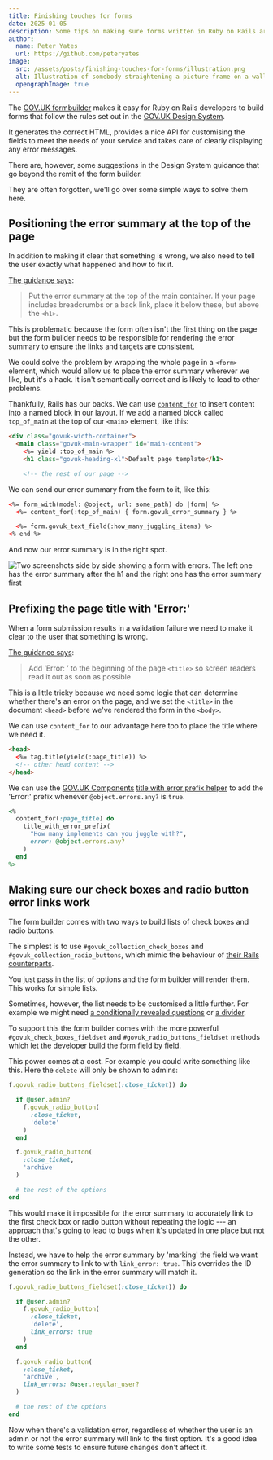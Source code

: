 ```yaml
---
title: Finishing touches for forms
date: 2025-01-05
description: Some tips on making sure forms written in Ruby on Rails are accessible
author:
  name: Peter Yates
  url: https://github.com/peteryates
image:
  src: /assets/posts/finishing-touches-for-forms/illustration.png
  alt: Illustration of somebody straightening a picture frame on a wall which says ‘form sweet form’.
  opengraphImage: true
---
```


The [GOV.UK formbuilder](https://govuk-form-builder.netlify.app) makes it easy for Ruby on Rails developers to build forms that follow the rules set out in the [GOV.UK Design System](https://design-system.service.gov.uk/).

It generates the correct HTML, provides a nice API for customising the fields to meet the needs of your service and takes care of clearly displaying any error messages.

There are, however, some suggestions in the Design System guidance that go beyond the remit of the form builder.

They are often forgotten, we'll go over some simple ways to solve them here.

## Positioning the error summary at the top of the page

In addition to making it clear that something is wrong, we also need to tell the user exactly what happened and how to fix it.

[The guidance says](https://design-system.service.gov.uk/components/error-summary#where-to-put-the-error-summary):

> Put the error summary at the top of the main container. If your page includes breadcrumbs or a back link, place it below these, but above the `<h1>`.

This is problematic because the form often isn't the first thing on the page but the form builder needs to be responsible for rendering the error summary to ensure the links and targets are consistent.

We could solve the problem by wrapping the whole page in a `<form>` element, which would allow us to place the error summary wherever we like, but it's a hack. It isn't semantically correct and is likely to lead to other problems.

Thankfully, Rails has our backs. We can use [`content_for`](https://guides.rubyonrails.org/layouts_and_rendering.html#using-the-content-for-method) to insert content into a named block in our layout. If we add a named block called `top_of_main` at the top of our `<main>` element, like this:

```html
<div class="govuk-width-container">
  <main class="govuk-main-wrapper" id="main-content">
    <%= yield :top_of_main %>
    <h1 class="govuk-heading-xl">Default page template</h1>

    <!-- the rest of our page -->
```

We can send our error summary from the form to it, like this:

```html
<%= form_with(model: @object, url: some_path) do |form| %>
  <%= content_for(:top_of_main) { form.govuk_error_summary } %>

  <%= form.govuk_text_field(:how_many_juggling_items) %>
<% end %>
```

And now our error summary is in the right spot.

![Two screenshots side by side showing a form with errors. The left one has the error summary after the h1 and the right one has the error summary first](/assets/posts/finishing-touches-for-forms/error-summary-side-by-side.png)

## Prefixing the page title with 'Error:'

When a form submission results in a validation failure we need to make it clear to the user that something is wrong.

[The guidance says](https://design-system.service.gov.uk/patterns/validation/#how-to-tell-the-user-about-validation-errors):

> Add ‘Error: ’ to the beginning of the page `<title>` so screen readers read it out as soon as possible

This is a little tricky because we need some logic that can determine whether there's an error on the page, and we set the `<title>` in the document `<head>` before we've rendered the form in the `<body>`.

We can use `content_for` to our advantage here too to place the title where we need it.

```html
<head>
  <%= tag.title(yield(:page_title)) %>
  <!-- other head content -->
</head>
```

We can use the [GOV.UK Components](https://govuk-components.netlify.app/) [title with error prefix helper](https://govuk-components.netlify.app/helpers/title-with-error-prefix/) to add the 'Error:' prefix whenever `@object.errors.any?` is `true`.

```ruby
<%
  content_for(:page_title) do
    title_with_error_prefix(
      "How many implements can you juggle with?",
      error: @object.errors.any?
    )
  end
%>
```

## Making sure our check boxes and radio button error links work

The form builder comes with two ways to build lists of check boxes and radio buttons.

The simplest is to use `#govuk_collection_check_boxes` and `#govuk_collection_radio_buttons`, which mimic the behaviour of [their Rails counterparts](https://edgeapi.rubyonrails.org/classes/ActionView/Helpers/FormBuilder.html#method-i-collection_checkboxes).

You just pass in the list of options and the form builder will render them. This works for simple lists.

Sometimes, however, the list needs to be customised a little further. For example we might need [a conditionally revealed questions](https://design-system.service.gov.uk/components/checkboxes#conditionally-revealing-a-related-question) or [a divider](https://design-system.service.gov.uk/components/checkboxes/#add-an-option-for-none).

To support this the form builder comes with the more powerful `#govuk_check_boxes_fieldset` and `#govuk_radio_buttons_fieldset` methods which let the developer build the form field by field.

This power comes at a cost. For example you could write something like this. Here the `delete` will only be shown to admins:

```ruby
f.govuk_radio_buttons_fieldset(:close_ticket)) do

  if @user.admin?
    f.govuk_radio_button(
      :close_ticket,
      'delete'
    )
  end

  f.govuk_radio_button(
    :close_ticket,
    'archive'
  )

  # the rest of the options
end
```

This would make it impossible for the error summary to accurately link to the first check box or radio button without repeating the logic --- an approach that's going to lead to bugs when it's updated in one place but not the other.

Instead, we have to help the error summary by 'marking' the field we want the error summary to link to with `link_error: true`. This overrides the ID generation so the link in the error summary will match it.

```ruby
f.govuk_radio_buttons_fieldset(:close_ticket)) do

  if @user.admin?
    f.govuk_radio_button(
      :close_ticket,
      'delete',
      link_errors: true
    )
  end

  f.govuk_radio_button(
    :close_ticket,
    'archive',
    link_errors: @user.regular_user?
  )

  # the rest of the options
end
```

Now when there's a validation error, regardless of whether the user is an admin or not the error summary will link to the first option. It's a good idea to write some tests to ensure future changes don't affect it.
